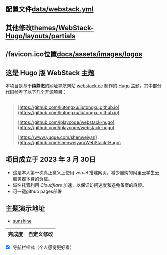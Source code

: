 配置文件[data/webstack.yml](https://github.com/sunshine504/vercel/blob/main/data/webstack.yml)
---
## 其他修改[themes/WebStack-Hugo/layouts/partials](https://github.com/sunshine504/vercel/tree/main/themes/WebStack-Hugo/layouts/partials)
## /favicon.ico位置[docs/assets/images/logos](https://github.com/sunshine504/vercel/tree/main/docs/assets/images/logos)              
## 这是 Hugo 版 WebStack 主题

本项目是基于**纯静态**的网址导航网站 [webstack.cc](https://github.com/WebStackPage/WebStackPage.github.io) 制作的 [Hugo](https://gohugo.io/) 主题，其中部分代码参考了以下几个开源项目：<br/><br/>


>[https://github.com/liutongxu/liutongxu.github.io](https://github.com/liutongxu/liutongxu.github.io)
>
>[https://github.com/iplaycode/webstack-hugo](https://github.com/iplaycode/webstack-hugo)
>
>[https://www.yuque.com/shenweiyan](https://github.com/shenweiyan/WebStack-Hugo)


## 项目成立于 2023 年 3 月 30日
- 这是本人第一次真正意义上使用 *vercel* 搭建网页，减少自购的阿里云学生云服务器本身的负载。
- 域名托管利用 *Cloudflare* 加速，以保证访问速度和避免备案的麻烦。
- 可一键github pages部署

## 主题演示地址

- [sunshine](https://www.anrsn.icu/)
  
| 完成度      | 自定义修改 | 
| :---       |   :----:  | 
- [x] 导航栏样式（个人感觉更好看）


